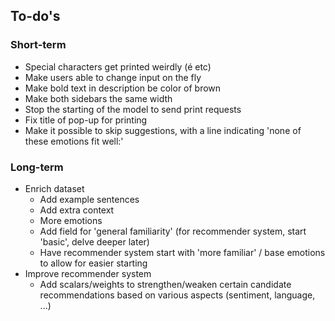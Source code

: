 ## To-do's

### Short-term
- Special characters get printed weirdly (é etc)
- Make users able to change input on the fly
- Make bold text in description be color of brown
- Make both sidebars the same width
- Stop the starting of the model to send print requests
- Fix title of pop-up for printing
- Make it possible to skip suggestions, with a line indicating 'none of these emotions fit well:'

### Long-term
- Enrich dataset
  - Add example sentences
  - Add extra context
  - More emotions
  - Add field for 'general familiarity' (for recommender system, start 'basic', delve deeper later)
  - Have recommender system start with 'more familiar' / base emotions to allow for easier starting
- Improve recommender system
  - Add scalars/weights to strengthen/weaken certain candidate recommendations based on various aspects (sentiment, language, ...)